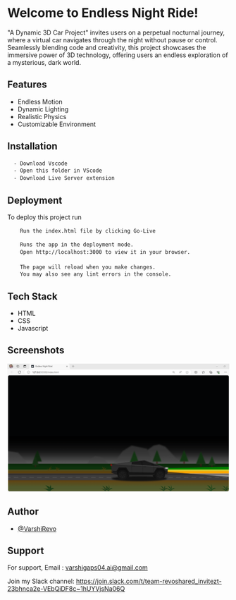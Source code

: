# Welcome to Endless Night Ride!

"A Dynamic 3D Car Project" invites users on a perpetual nocturnal journey, where a virtual car navigates through the night without pause or control. Seamlessly blending code and creativity, this project showcases the immersive power of 3D technology, offering users an endless exploration of a mysterious, dark world.


## Features

- Endless Motion
- Dynamic Lighting
- Realistic Physics
- Customizable Environment

## Installation

```bash
  - Download Vscode
  - Open this folder in VScode
  - Download Live Server extension
```

## Deployment

To deploy this project run

```bash
    Run the index.html file by clicking Go-Live
```
```bash
    Runs the app in the deployment mode.
    Open http://localhost:3000 to view it in your browser.

    The page will reload when you make changes.
    You may also see any lint errors in the console.
```

## Tech Stack

- HTML
- CSS
- Javascript

## Screenshots

![App Screenshot](/Car.PNG)

## Author

- [@VarshiRevo](https://github.com/VarshiRevo)


## Support

For support,
Email : varshigaps04.ai@gmail.com

Join my Slack channel:
https://join.slack.com/t/team-revoshared_invitezt-23bhnca2e-VEbQiDF8c~1hUYVjsNa06Q
